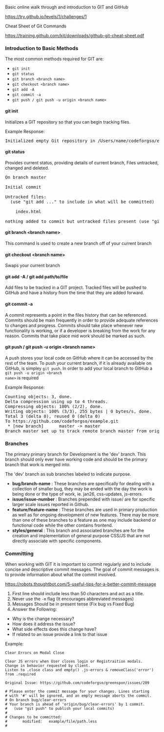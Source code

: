 Basic online walk through and introduction to GIT and GitHub

https://try.github.io/levels/1/challenges/1

Cheat Sheet of Git Commands

https://training.github.com/kit/downloads/github-git-cheat-sheet.pdf

### Introduction to Basic Methods

The most common methods required for GIT are:

* <code>git init</code>
* <code>git status</code>
* <code>git branch &lt;branch name&gt;</code>
* <code>git checkout &lt;branch name&gt;</code>
* <code>git add -A</code>
* <code>git commit -a</code>
* <code>git push / git push -u origin &lt;branch name&gt;</code>

#### git init

Initializes a GIT repository so that you can begin tracking files.

Example Response:

<pre>
Initialized empty Git repository in /Users/name/codeforgso/example-project/.git/
</pre>

#### git status

Provides current status, providing details of current branch, Files untracked, changed and deleted.

<pre>
On branch master

Initial commit

Untracked files:
  (use "git add <file>..." to include in what will be committed)

	index.html

nothing added to commit but untracked files present (use "git add" to track)
</pre>

#### git branch &lt;branch name&gt;

This command is used to create a new branch off of your current branch

#### git checkout &lt;branch name&gt;

Swaps your current branch

#### git add -A / git add path/to/file

Add files to be tracked in a GIT project. Tracked files will be pushed to GitHub and have a history from the time that they are added forward.

#### git commit -a

A commit represents a point in the files history that can be referenced. Commits should be main frequently in order to provide adequate references to changes and progress. Commits should take place whenever new functionality is working, or if a developer is breaking from the work for any reason. Commits that take place mid work should be marked as such.

#### git push / git push -u origin &lt;branch name&gt;

A push stores your local code on GitHub where it can be accessed by the rest of the team. To push your current branch, if it is already available on GitHub, is simpley <code>git push</code>. In order to add your local branch to GitHub a <code>git push -u origin &lt;branch name&gt;</code> is required

Example Response:

<pre>
Counting objects: 3, done.
Delta compression using up to 4 threads.
Compressing objects: 100% (2/2), done.
Writing objects: 100% (3/3), 255 bytes | 0 bytes/s, done.
Total 3 (delta 0), reused 0 (delta 0)
To https://github.com/codeforgso/example.git
 * [new branch]      master -> master
Branch master set up to track remote branch master from origin.
</pre>

### Branches

The primary primary branch for Development is the 'dev' branch. This branch should only ever have working code and should be the primary branch that work is merged into.

The 'dev' branch as sub branches labeled to indicate purpose.
- **bug/branch-name** : These branches are specifically for dealing with a collection of smaller bug, they may be ended with the day the work is being done or the type of work, ie. jan26, css-updates, js-errors.
- **issue/issue-number** : Branches prepended with issue/ are for specific larger scale issues reported in Github.
- **feature/feature-name** : These branches are used in primary production as well as for ongoing development of new features. There may be more than one of these branches to a feature as one may include backend or functional code while the other contains frontend.
- **styles/general** : This branch and associated branches are for the creation and implementation of general purpose CSS/JS that are not directly associate with specific components.

### Committing

When working with GIT it is important to commit regularly and to include concise and descriptive commit messages. The goal of commit messages is to provide information about what the commit involved.

https://robots.thoughtbot.com/5-useful-tips-for-a-better-commit-message

1. First line should include less than 50 characters and act as a title.
2. Never use the <code>-m</code> flag (It encourages abbreviated messages)
3. Messages Should be in present tense (Fix bug vs Fixed Bug)
4. Answer the Following:
  * Why is the change necessary?
  * How does it address the issue?
  * What side effects does this change have?
  * If related to an issue provide a link to that issue

Example:
```
Clear Errors on Modal Close

Clear JS errors when User closes login or Registraition modals.
Change in behavior requested by client.
Listen to .close class and empty() .js-errors & removeClass('error') from .required

Original Issue: https://github.com/codeforgso/greenspon/issues/209

# Please enter the commit message for your changes. Lines starting
# with '#' will be ignored, and an empty message aborts the commit.
# On branch bug/clear-errors
# Your branch is ahead of 'origin/bug/clear-errors' by 1 commit.
#   (use "git push" to publish your local commits)
#
# Changes to be committed:
#       modified:   example/file/path.less
#

```
